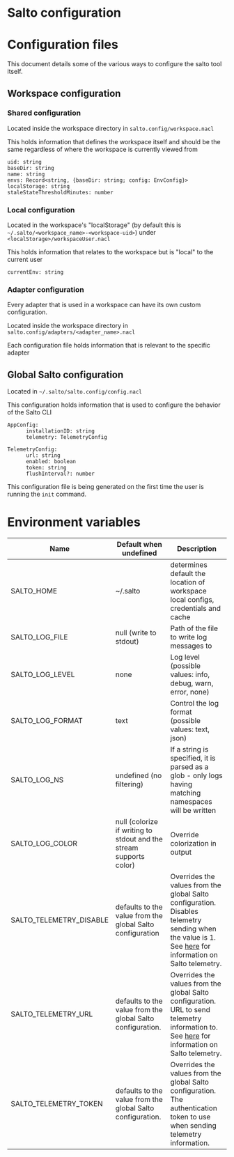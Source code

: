 # Salto configuration

# Configuration files

This document details some of the various ways to configure the salto tool itself.

## Workspace configuration

### Shared configuration

Located inside the workspace directory in `salto.config/workspace.nacl`

This holds information that defines the workspace itself and should be the same regardless of where the workspace is currently viewed from
```hcl
uid: string
baseDir: string
name: string
envs: Record<string, {baseDir: string; config: EnvConfig}>
localStorage: string
staleStateThresholdMinutes: number
```

### Local configuration

Located in the workspace's "localStorage" (by default this is `~/.salto/<workspace_name>-<workspace-uid>`) under `<localStorage>/workspaceUser.nacl`

This holds information that relates to the workspace but is "local" to the current user
```hcl
currentEnv: string
```

### Adapter configuration

Every adapter that is used in a workspace can have its own custom configuration.

Located inside the workspace directory in `salto.config/adapters/<adapter_name>.nacl`

Each configuration file holds information that is relevant to the specific adapter

## Global Salto configuration

Located in `~/.salto/salto.config/config.nacl`

This configuration holds information that is used to configure the behavior of the Salto CLI
```hcl
AppConfig:
      installationID: string
      telemetry: TelemetryConfig

TelemetryConfig:
      url: string
      enabled: boolean
      token: string
      flushInterval?: number
```

This configuration file is being generated on the first time the user
is running the `init` command.

# Environment variables

| Name                   | Default when undefined      | Description
| -----------------------| ----------------------------| -----------
| SALTO_HOME             | ~/.salto                    | determines default the location of workspace local configs, credentials and cache
| SALTO_LOG_FILE         | null (write to stdout)      | Path of the file to write log messages to
| SALTO_LOG_LEVEL        | none                        | Log level (possible values: info, debug, warn, error, none)
| SALTO_LOG_FORMAT       | text                        | Control the log format (possible values: text, json)
| SALTO_LOG_NS           | undefined (no filtering)    | If a string is specified, it is parsed as a glob - only logs having matching namespaces will be written
| SALTO_LOG_COLOR        | null (colorize if writing to stdout and the stream supports color) | Override colorization in output
| SALTO_TELEMETRY_DISABLE| defaults to the value from the global Salto configuration | Overrides the values from the global Salto configuration. Disables telemetry sending when the value is 1. See [here](telemetry.md) for information on Salto telemetry.
| SALTO_TELEMETRY_URL    | defaults to the value from the global Salto configuration. | Overrides the values from the global Salto configuration. URL to send telemetry information to.  See [here](telemetry.md) for information on Salto telemetry.
| SALTO_TELEMETRY_TOKEN  | defaults to the value from the global Salto configuration. |Overrides the values from the global Salto configuration. The authentication token to use when sending telemetry information.
